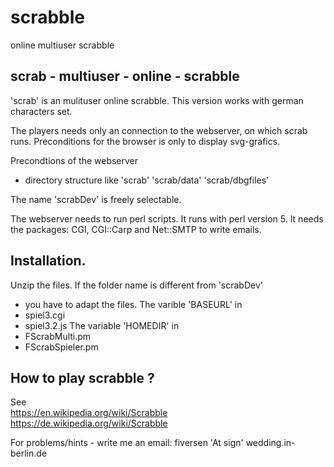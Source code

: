 # scrabble
online multiuser scrabble

scrab  - multiuser - online - scrabble
--------------------------------------

'scrab' is an mulituser online scrabble.
This version works with german characters set.

The players needs only an connection to the webserver, 
on which scrab runs.
Preconditions for the browser is only to display svg-grafics.


Precondtions of the webserver
- directory structure
like 
'scrab'
'scrab/data'
'scrab/dbgfiles'

The name 'scrabDev' is freely selectable.

The webserver needs to run  perl scripts.
It runs with perl version 5.
It needs the packages:
CGI, CGI::Carp and Net::SMTP to write emails.


Installation.
-------------
Unzip the files.
If the folder name is different from 'scrabDev' 
- you have to adapt the files.
The varible 'BASEURL' in  
- spiel3.cgi
- spiel3.2.js
The variable 'HOMEDIR' in
- FScrabMulti.pm
- FScrabSpieler.pm


How to play scrabble ?
----------------------
See  
https://en.wikipedia.org/wiki/Scrabble
https://de.wikipedia.org/wiki/Scrabble


For problems/hints - write me an email: 
fiversen 'At sign' wedding.in-berlin.de
